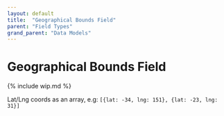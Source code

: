 ```yaml
---
layout: default
title:  "Geographical Bounds Field"
parent: "Field Types"
grand_parent: "Data Models"
---
```


# Geographical Bounds Field

{% include wip.md %}

Lat/Lng coords as an array, e.g: `[{lat: -34, lng: 151}, {lat: -23, lng: 31}]`
